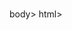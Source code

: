 <!DOCTYPE html>
<html></html>
<head>
<title></title>
<head>
<body></body>
<h1></h1>
<p>
</p>body>
</head>html>
<h1></h1>
<h2></h2>


